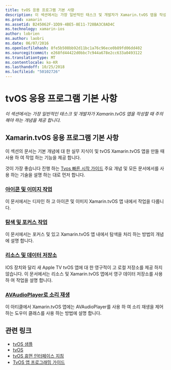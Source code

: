 ```yaml
---
title: tvOS 응용 프로그램 기본 사항
description: 이 섹션에서는 가장 일반적인 태스크 및 개발자가 Xamarin.tvOS 앱을 작성할 때 주의 해야 하는 개념을 제공 합니다.
ms.prod: xamarin
ms.assetid: B245062F-1DD9-4BE5-8E11-728BA3C8AD4C
ms.technology: xamarin-ios
author: lobrien
ms.author: laobri
ms.date: 06/07/2016
ms.openlocfilehash: 8fe5b508bb92d11bc1a76c96ece0b89fd06dd402
ms.sourcegitcommit: e268fd44422d0bbc7c944a678e2cc633a0493122
ms.translationtype: MT
ms.contentlocale: ko-KR
ms.lasthandoff: 10/25/2018
ms.locfileid: "50102726"
---
```

# <a name="tvos-application-fundamentals"></a>tvOS 응용 프로그램 기본 사항

_이 섹션에서는 가장 일반적인 태스크 및 개발자가 Xamarin.tvOS 앱을 작성할 때 주의 해야 하는 개념을 제공 합니다._

<a name="Xamarin.tvOS-Application-Fundamentals" />

## <a name="xamarintvos-application-fundamentals"></a>Xamarin.tvOS 응용 프로그램 기본 사항

이 섹션의 문서는 기본 개념에 대 한 실무 지식이 및 tvOS Xamarin.tvOS 앱을 만들 때 사용 하 여 작업 하는 기능을 제공 합니다.

것이 가장 좋습니다 진행 하는 [Tvos 빠른 시작 가이드](~/ios/tvos/get-started/hello-tvos.md) 주요 개념 및 모든 문서에서를 사용 하는 기술을 설명 하는 대로 먼저 합니다.

<a name="Working-with-Icons-and-Images" />

### <a name="working-with-icons-and-imagesiostvosapp-fundamentalsicons-imagesmd"></a>[아이콘 및 이미지 작업](~/ios/tvos/app-fundamentals/icons-images.md)

이 문서에서는 디자인 하 고 아이콘 및 이미지 Xamarin.tvOS 앱 내에서 작업을 다룹니다.

<a name="Working-with-Navigation-and-Focus" />

### <a name="working-with-navigation-and-focusiostvosapp-fundamentalsnavigation-focusmd"></a>[탐색 및 포커스 작업](~/ios/tvos/app-fundamentals/navigation-focus.md)

이 문서에서는 포커스 및 있고 Xamarin.tvOS 앱 내에서 탐색을 처리 하는 방법의 개념에 설명 합니다.

<a name="Resources-and-Data-Storage" />

### <a name="resources-and-data-storageiostvosapp-fundamentalsresources-data-storagemd"></a>[리소스 및 데이터 저장소](~/ios/tvos/app-fundamentals/resources-data-storage.md)

IOS 장치와 달리 새 Apple TV tvOS 앱에 대 한 영구적이 고 로컬 저장소를 제공 하지 않습니다. 이 문서에서는 리소스 및 Xamarin.tvOS 앱에서 영구 데이터 저장소를 사용 하 여 작업을 설명 합니다.

<a name="Playing-Sound-with-AVAudioPlayer" />

### <a name="playing-sound-with-avaudioplayeriostvosapp-fundamentalssoundsmd"></a>[AVAudioPlayer로 소리 재생](~/ios/tvos/app-fundamentals/sounds.md)

이 아티클에서 Xamarin.tvOS 앱에는 AVAudioPlayer를 사용 하 여 소리 재생을 제어 하는 도우미 클래스를 사용 하는 방법에 설명 합니다.

## <a name="related-links"></a>관련 링크

- [tvOS 샘플](https://developer.xamarin.com/samples/tvos/all/)
- [tvOS](https://developer.apple.com/tvos/)
- [tvOS 휴먼 인터페이스 지침](https://developer.apple.com/tvos/human-interface-guidelines/)
- [TvOS 앱 프로그래밍 가이드](https://developer.apple.com/library/prerelease/tvos/documentation/General/Conceptual/AppleTV_PG/)
